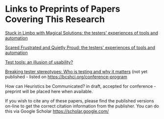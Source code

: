 # Links to Preprints of Papers Covering This Research


[Stuck in Limbo with Magical Solutions: the testers' experiences of tools and automation](paper-Stuck-in-Limbo-Evans-et-al-SILMS-HUCAPP_2020.pdf)

[Scared Frustrated and Quietly Proud: the testers' experiences of tools and automation](paper-Scared-frustrated-Evans-et-al-ECCE2021preprint.pdf)

[Test tools: an illusion of usability?](paper-illusion-of-usability-Evans-et-al-TAICPART-2020-preprint.pdf)

[Breaking tester stereotypes: Who is testing and why it matters](paper-Breaking-Tester-Sterotypes-Evans-et-al-Pre-print-July-2024.pdf) (not yet published - listed on https://bcshci.org/conference-program

How can Heuristics be Communicated? in draft, accepted for conference - preprint will be placed here when available.

If you wish to cite any of these papers, please find the published versions on-line to get the correct citation information from the publisher. You can do this via Google Scholar https://scholar.google.com/


